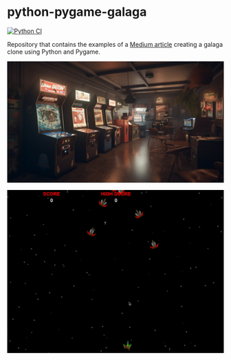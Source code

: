 # python-pygame-galaga
[![Python CI](https://github.com/PatrickKalkman/python-pygame-gala/actions/workflows/main.yaml/badge.svg)](https://github.com/PatrickKalkman/python-pygame-gala/actions/workflows/main.yaml)

Repository that contains the examples of a [Medium article](https://medium.com/@pkalkman) creating a galaga clone using Python and Pygame.

![Creating a galaga clone using Python and PyGame](/arcade.jpg "Creating a galaga clone using Python and PyGame")

![Creating a galaga clone using Python and PyGame](/game.gif "Creating a galaga clone using Python and PyGame")
